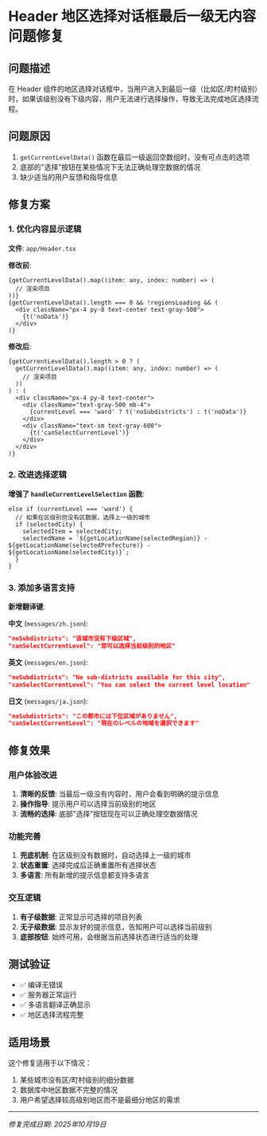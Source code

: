 # Header 地区选择对话框最后一级无内容问题修复

## 问题描述
在 Header 组件的地区选择对话框中，当用户进入到最后一级（比如区/町村级别）时，如果该级别没有下级内容，用户无法进行选择操作，导致无法完成地区选择流程。

## 问题原因
1. `getCurrentLevelData()` 函数在最后一级返回空数组时，没有可点击的选项
2. 底部的"选择"按钮在某些情况下无法正确处理空数据的情况
3. 缺少适当的用户反馈和指导信息

## 修复方案

### 1. 优化内容显示逻辑
**文件**: `app/Header.tsx`

**修改前**:
```tsx
{getCurrentLevelData().map((item: any, index: number) => (
  // 渲染项目
))}
{getCurrentLevelData().length === 0 && !regionsLoading && (
  <div className="px-4 py-8 text-center text-gray-500">
    {t('noData')}
  </div>
)}
```

**修改后**:
```tsx
{getCurrentLevelData().length > 0 ? (
  getCurrentLevelData().map((item: any, index: number) => (
    // 渲染项目
  ))
) : (
  <div className="px-4 py-8 text-center">
    <div className="text-gray-500 mb-4">
      {currentLevel === 'ward' ? t('noSubdistricts') : t('noData')}
    </div>
    <div className="text-sm text-gray-600">
      {t('canSelectCurrentLevel')}
    </div>
  </div>
)}
```

### 2. 改进选择逻辑
**增强了 `handleCurrentLevelSelection` 函数**:

```tsx
else if (currentLevel === 'ward') {
  // 如果在区级别但没有区数据，选择上一级的城市
  if (selectedCity) {
    selectedItem = selectedCity;
    selectedName = `${getLocationName(selectedRegion)} - ${getLocationName(selectedPrefecture)} - ${getLocationName(selectedCity)}`;
  }
}
```

### 3. 添加多语言支持
**新增翻译键**:

**中文** (`messages/zh.json`):
```json
"noSubdistricts": "该城市没有下级区域",
"canSelectCurrentLevel": "您可以选择当前级别的地区"
```

**英文** (`messages/en.json`):
```json
"noSubdistricts": "No sub-districts available for this city",
"canSelectCurrentLevel": "You can select the current level location"
```

**日文** (`messages/ja.json`):
```json
"noSubdistricts": "この都市には下位区域がありません",
"canSelectCurrentLevel": "現在のレベルの地域を選択できます"
```

## 修复效果

### 用户体验改进
1. **清晰的反馈**: 当最后一级没有内容时，用户会看到明确的提示信息
2. **操作指导**: 提示用户可以选择当前级别的地区
3. **流畅的选择**: 底部"选择"按钮现在可以正确处理空数据情况

### 功能完善
1. **兜底机制**: 在区级别没有数据时，自动选择上一级的城市
2. **状态重置**: 选择完成后正确重置所有选择状态
3. **多语言**: 所有新增的提示信息都支持多语言

### 交互逻辑
1. **有子级数据**: 正常显示可选择的项目列表
2. **无子级数据**: 显示友好的提示信息，告知用户可以选择当前级别
3. **底部按钮**: 始终可用，会根据当前选择状态进行适当的处理

## 测试验证
- ✅ 编译无错误
- ✅ 服务器正常运行
- ✅ 多语言翻译正确显示
- ✅ 地区选择流程完整

## 适用场景
这个修复适用于以下情况：
1. 某些城市没有区/町村级别的细分数据
2. 数据库中地区数据不完整的情况
3. 用户希望选择较高级别地区而不是最细分地区的需求

---
*修复完成日期: 2025年10月19日*
